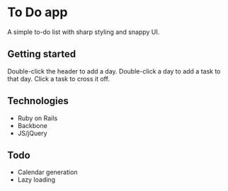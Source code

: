 # To Do app

A simple to-do list with sharp styling and snappy UI.

## Getting started

Double-click the header to add a day.
Double-click a day to add a task to that day.
Click a task to cross it off.

## Technologies

- Ruby on Rails
- Backbone
- JS/jQuery

## Todo

- Calendar generation
- Lazy loading
